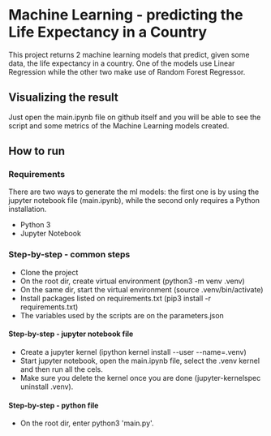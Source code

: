 # Machine Learning - predicting the Life Expectancy in a Country
This project returns 2 machine learning models that predict, given some data, the life expectancy in a country. One of the models use Linear Regression while the other two make use of Random Forest Regressor.

## Visualizing the result
Just open the main.ipynb file on github itself and you will be able to see the script and some metrics of the Machine Learning models created.

## How to run

### Requirements
There are two ways to generate the ml models: the first one is by using the jupyter notebook file (main.ipynb), while the second only requires a Python installation.

- Python 3
- Jupyter Notebook

### Step-by-step - common steps
- Clone the project
- On the root dir, create virtual environment (python3 -m venv .venv)
- On the same dir, start the virtual environment (source .venv/bin/activate)
- Install packages listed on requirements.txt (pip3 install -r requirements.txt)
- The variables used by the scripts are on the parameters.json

#### Step-by-step - jupyter notebook file
- Create a jupyter kernel (ipython kernel install --user --name=.venv)
- Start jupyter notebook, open the main.ipynb file, select the .venv kernel and then run all the cels.
- Make sure you delete the kernel once you are done (jupyter-kernelspec uninstall .venv).

#### Step-by-step - python file
- On the root dir, enter python3 'main.py'.